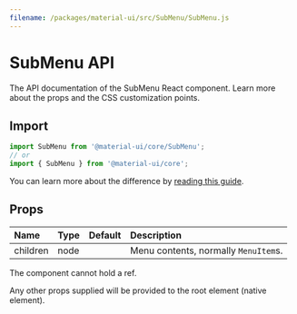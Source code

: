 ```yaml
---
filename: /packages/material-ui/src/SubMenu/SubMenu.js
---
```


<!--- This documentation is automatically generated, do not try to edit it. -->

# SubMenu API

<p class="description">The API documentation of the SubMenu React component. Learn more about the props and the CSS customization points.</p>

## Import

```js
import SubMenu from '@material-ui/core/SubMenu';
// or
import { SubMenu } from '@material-ui/core';
```

You can learn more about the difference by [reading this guide](/guides/minimizing-bundle-size/).





## Props

| Name | Type | Default | Description |
|:-----|:-----|:--------|:------------|
| <span class="prop-name">children</span> | <span class="prop-type">node</span> |  | Menu contents, normally `MenuItem`s. |

The component cannot hold a ref.

Any other props supplied will be provided to the root element (native element).

